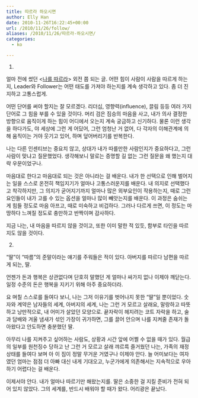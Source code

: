 ```yaml
---
title: 따르라 하오시면
author: Elly Han
date: 2010-11-26T16:22:45+00:00
url: /2010/11/26/follow/
aliases: /2010/11/26/따르라-하오시면/
categories:
  - ko

---
```

1. 

얼마 전에 썼던 <[나를 따르라][1]> 외전 쯤 되는 글. 어떤 힘이 사람이 사람을 따르게 하는지, Leader와 Follower는 어떤 태도를 가져야 하는지를 계속 생각하고 있다. 좀 더 진지하고 고통스럽게. 

어떤 단어를 써야 할지는 잘 모르겠다. 리더십, 영향력(influence), 끌림 등등 여러 가지 단어로 그 힘을 부를 수 있을 것이다. 머리 검은 짐승의 마음을 사고, 내가 의사 결정한 방향으로 움직이게 하는 힘이 어디에서 오는지 계속 궁금하고 신기하다. 물론 이런 생각을 하다가도, 야 세상에 그런 게 어딨어, 그런 엄청난 거 없어, 다 각자의 이해관계에 의해 움직이는 거야 웃기고 있어, 하며 덮어버리기를 반복한다.

나는 다른 인센티브는 중요치 않고, 상대가 내가 따를만한 사람인지가 중요하다고, 그런 사람이 맞냐고 질문했었다. 생각해보니 말로는 증명할 길 없는 그런 질문을 왜 했는지 대략 우문이었구나.

마음대로 한다고 마음대로 되는 것은 아니라는 걸 배운다. 내가 한 선택으로 인해 벌어지는 일을 스스로 온전히 책임지기가 얼마나 고통스러운지를 배운다. 내 의지로 선택했다고 착각하지만, 그 의지가 굳어지기까지 얼마나 많은 외부요인이 작용하는지, 때로 그런 요인들이 내가 고를 수 있는 옵션을 얼마나 많이 빼앗는지를 배운다. 이 과정은 숨쉬는 게 힘들 정도로 마음 아프고, 때로 미숙하고 비겁하다. 그러나 다르게 쓰면, 이 정도는 마땅하다 느껴질 정도로 충만하고 반짝이며 감사하다.

지금 나는, 내 마음을 따르지 않을 것이고, 또한 이미 말한 적 있듯, 함부로 타인을 따르지도 않을 것이다. 



2.

“딸”이 “따름”의 준말이라는 얘기를 주워들은 적이 있다. 아버지를 따르다 남편을 따르게 되는, 딸.

언젠가 돈과 행복은 상관없다며 단호히 말했던 게 얼마나 싸가지 없나 이제야 깨닫는다. 일정 수준의 돈은 행복을 지키기 위해 아주 중요하더라.

요 며칠 스스로를 들여다 보니, 나는 그저 이유기를 벗어나지 못한 “딸”일 뿐이었다. 숫자와 계약은 남자들의 세계, 아버지의 세계, 나는 그런 거 모르고 살래요, 말랑하고 따뜻하고 낭만적으로, 내 어미가 살았던 모양으로. 끝자락이 헤지려는 코트 자락을 하고, 술과 담배와 겨울 냄새가 섞인 가장이 귀가하면, 그를 끌어 안으며 나를 지켜줄 존재가 돌아왔다고 안도하면 충분했던 딸.

아무리 나를 지켜주고 싶어하는 사람도, 상황과 시간 앞에 어쩔 수 없을 때가 있다. 월급의 일부를 원천징수 당하고 난 그런 거 모르고 살래 꺄르륵 즐거웠던 나는, 가족의 재정상태를 들여다 보며 아 이 짐이 정말 무거운 거였구나 이제야 안다. 늘 어미보다는 여자였던 엄마는 점점 더 아빠 대신 내게 기대오고, 누군가에게 의존해서는 지속적으로 우아하기 어렵다는 걸 배운다. 

이제서야 안다. 내가 얼마나 따르기만 해왔는지를. 딸은 소중한 걸 지킬 준비가 전혀 되어 있지 않았다. 그의 세계를, 반드시 배워야 할 때가 왔다. 어리광은 끝났다.

 [1]: http://mel.pe.kr/207